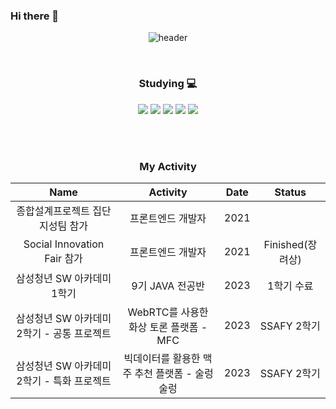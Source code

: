 ### Hi there 👋

<div align="center">
 
 ![header](https://capsule-render.vercel.app/api?type=rounded&color=gradient&height=200&section=header&text=welcome&fontSize=90&animation=fadeIn&fontAlignY=50&desc=Sangyeon's%20GitHub%20Profile&descAlignY=70&descAlign=65)

 </br>

  <h3> Studying 💻</h3>
  <img src="https://img.shields.io/badge/C-A8B9CC?style=flat-square&logo=C%2B%2B&logoColor=white"/>
  <img src="https://img.shields.io/badge/Python-3776AB?style=flat-square&logo=python&logoColor=white"/>
  <img src="https://img.shields.io/badge/Javascript-F7DF1E?style=flat-square&logo=Javascript&logoColor=black"/>
  <img src="https://img.shields.io/badge/Vue.js-4FC08D?style=flat-square&logo=Vue.js&logoColor=white"/>
  <img src="https://img.shields.io/badge/React-61DAFB?style=flat-square&logo=React&logoColor=white"/>
  
 </br></br>
 
 <h3> My Activity </h3>
 
|Name|Activity|Date|Status|
|:---:|:---:|:---:|:---:|
|종합설계프로젝트 집단지성팀 참가|프론트엔드 개발자|2021||
|Social Innovation Fair 참가|프론트엔드 개발자|2021|Finished(장려상)|
|삼성청년 SW 아카데미 1학기|9기 JAVA 전공반|2023|1학기 수료|
|삼성청년 SW 아카데미 2학기 - 공통 프로젝트|WebRTC를 사용한 화상 토론 플랫폼 - MFC|2023|SSAFY 2학기|
|삼성청년 SW 아카데미 2학기 - 특화 프로젝트|빅데이터를 활용한 맥주 추천 플랫폼 - 술렁술렁|2023|SSAFY 2학기|

</br></br>



  
  
</div>
  
